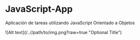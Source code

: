 # JavaScript-App
Aplicación de tareas utilizando JavaScript Orientado a Objetos

![Alt text](/../<branch name>/path/to/img.png?raw=true "Optional Title")
